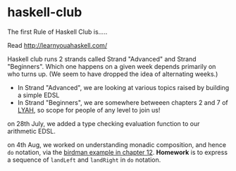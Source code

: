 haskell-club
============

The first Rule of Haskell Club is.....

Read http://learnyouahaskell.com/

Haskell club runs 2 strands called Strand "Advanced" and Strand "Beginners".  Which one happens on a given week depends primarily on who turns up.  (We seem to have dropped the idea of alternating weeks.)
 - In Strand "Advanced", we are looking at various topics raised by building a simple EDSL
 - In Strand "Beginners", we are somewhere betweeen chapters 2 and 7 of [LYAH](http://learnyouahaskell.com/), so scope for people of any level to join us!

on 28th July, we added a type checking evaluation function to our arithmetic EDSL.

on 4th Aug, we worked on understanding monadic composition, and hence ```do``` notation, via the [birdman example in chapter 12](http://learnyouahaskell.com/a-fistful-of-monads#walk-the-line).  **Homework** is to express a sequence of ```landLeft``` and ```landRight``` in ```do``` notation. 





